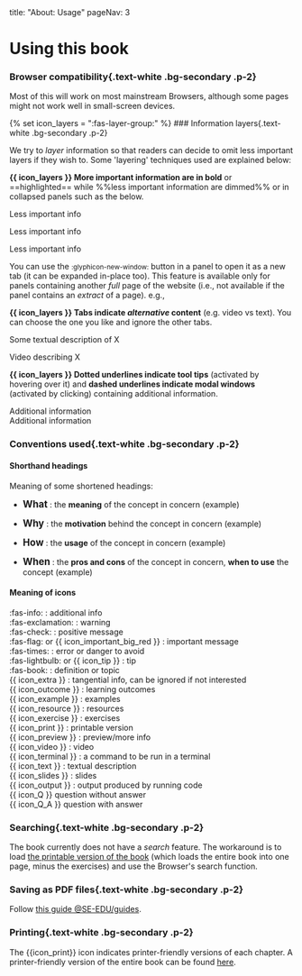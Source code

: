 <frontmatter>
title: "About: Usage"
pageNav: 3
</frontmatter>
<link rel="stylesheet" href="{{baseUrl}}/css/textbook.css">

<div class="website-content">

# Using this book

<div id="browsers">

### Browser compatibility{.text-white .bg-secondary .p-2}

Most of this will work on most mainstream Browsers, although some pages might not work well in small-screen devices.

</div>
<div id="layers">
{% set icon_layers = ":fas-layer-group:" %}
### Information layers{.text-white .bg-secondary .p-2}

We try to _layer_ information so that readers can decide to omit less important layers if they wish to. Some 'layering' techniques used are explained below:

**{{ icon_layers }} More important information are in bold** or ==highlighted== while %%less important information are dimmed%% or in collapsed panels such as the below.

<div class="indented-level2">
<box>

<panel header="Some less important info in a minimized panel" minimized>

Less important info

</panel><p/>

<panel header="%%Some less important info in a boarder-less panel%%" type="seamless">

Less important info

</panel><p/>

<panel header="%%Some less important info in a panel%%">

Less important info

</panel><p/>

</box>

<span id="tip-about-popup-url">You can use the <span class="btn btn-light ps-1 pe-1 pb-0 pt-0 border"><small>:glyphicon-new-window:</small></span> button in a panel to open it as a new tab (it can be expanded in-place too). This feature is available only for panels containing another _full_ page of the website (i.e., not available if the panel contains an _extract_ of a page).</span> e.g.,

<panel header="A panel that can be opened as another tab" popup-url="acknowledgements.html">
<include src="acknowledgements.md" />
</panel>
<p/>
</div>

**{{ icon_layers }} Tabs indicate _alternative_ content** (e.g. video vs text). You can choose the one you like and ignore the other tabs.

<div class="indented-level2">
<box>

<tabs>
  <tab header="{{ icon_text }}">

Some textual description of X

  </tab>
  <tab header="{{ icon_video }}">

Video describing X

  </tab>
</tabs>

</box>
</div>

**{{ icon_layers }} Dotted underlines indicate <popover content="some additional info">tool tips</popover>** (activated by hovering over it) and **dashed underlines indicate <trigger for="modal:modal-example" trigger="click">modal windows</trigger>** (activated by clicking) containing additional information.

<popover id="pop:tooltip-example" header="Tooltip Example" placement="top">
  <div slot="content">
    Additional information
  </div>
</popover>

<modal header="Modal Example" id="modal:modal-example">
  Additional information
</modal>

</div>
<div id="conventions">

### Conventions used{.text-white .bg-secondary .p-2}

#### Shorthand headings

Meaning of some shortened headings:

* <big>**What**</big> : the **meaning** of the concept in concern (<trigger trigger="click" for="modal:conventions-what">example</trigger>)

<modal large header="Example of a 'What' topic" id="modal:conventions-what">
  <include src="../refactoring/what/unit-inElsewhere-asFlat.md" boilerplate />
</modal>

* <big>**Why**</big> : the **motivation** behind the concept in concern (<trigger trigger="click" for="modal:conventions-why">example</trigger>)

<modal large header="Example of a 'Why' topic" id="modal:conventions-why">
  <include src="../documentation/guidelines/goTopDown/why/unit-inElsewhere-asFlat.md" boilerplate />
</modal>

* <big>**How**</big> : the **usage** of the concept in concern (<trigger trigger="click" for="modal:conventions-how">example</trigger>)

<modal large header="Example of a 'How' topic" id="modal:conventions-how">
  <include src="../refactoring/how/unit-inElsewhere-asFlat.md" boilerplate />
</modal>

* <big>**When**</big> : the **pros and cons** of the concept in concern, **when to use** the concept (<trigger trigger="click" for="modal:conventions-when">example</trigger>)

<modal large header="Example of a 'When' topic" id="modal:conventions-when">
  <include src="../refactoring/when/unit-inElsewhere-asFlat.md" boilerplate />
</modal>


#### Meaning of icons

<div class="indented">

<span class="text-info">:fas-info:</span> : additional info <br>
<span class="text-warning">:fas-exclamation:</span> : warning <br>
<span class="text-success">:fas-check:</span> : positive message <br>
<span class="text-danger">:fas-flag:</span> or {{ icon_important_big_red }} : important message <br>
<span class="text-danger">:fas-times:</span> : error or danger to avoid <br>
<span class="text-success">:fas-lightbulb:</span> or {{ icon_tip }} : tip <br>
<span class="text-primary">:fas-book:</span> : definition or topic <br>
{{ icon_extra }} : tangential info, can be ignored if not interested<br>
{{ icon_outcome }} : learning outcomes<br>
{{ icon_example }} : examples<br>
{{ icon_resource }} : resources<br>
{{ icon_exercise }} : exercises<br>
{{ icon_print }} : printable version<br>
{{ icon_preview }} : preview/more info<br>
{{ icon_video }} : video<br>
{{ icon_terminal }} : a command to be run in a terminal<br>
{{ icon_text }} : textual description<br>
{{ icon_slides }} : slides<br>
{{ icon_output }} : output produced by running code<br>
{{ icon_Q }} question without answer<br>
{{ icon_Q_A }} question with answer<br>
</div>

</div>
<div id="searching">

### Searching{.text-white .bg-secondary .p-2}

The book currently does not have a _search_ feature. The workaround is to load [the printable version of the book]({{baseUrl}}/common/print.html) (which loads the entire book into one page, minus the exercises) and use the Browser's search function.

</div>
<div id="saving">

### Saving as PDF files{.text-white .bg-secondary .p-2}

Follow [this guide @SE-EDU/guides](https://se-education.org/guides/tutorials/savingPdf.html).

</div>
<div id="printing">

### Printing{.text-white .bg-secondary .p-2}

The {{icon_print}} icon indicates printer-friendly versions of each chapter. A printer-friendly version of the entire book can be found [here]({{baseUrl}}/common/print.html).

</div>

</div>
